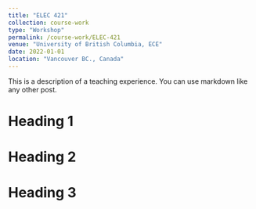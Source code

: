 ```yaml
---
title: "ELEC 421"
collection: course-work
type: "Workshop"
permalink: /course-work/ELEC-421
venue: "University of British Columbia, ECE"
date: 2022-01-01
location: "Vancouver BC., Canada"
---
```


This is a description of a teaching experience. You can use markdown like any other post.

Heading 1
======

Heading 2
======

Heading 3
======
